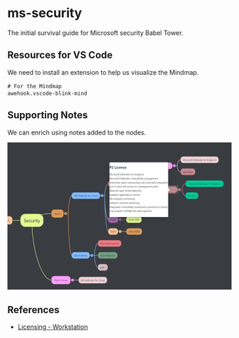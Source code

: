 # ms-security
 The initial survival guide for Microsoft security Babel Tower.

## Resources for VS Code
We need to install an extension to help us visualize the Mindmap.

```extension-id-vs-code
# For the Mindmap
awehook.vscode-blink-mind
```

## Supporting Notes
We can enrich using notes added to the nodes.

![Adding notes to the nodes](/media/support_notes.png)

## References

* [Licensing - Workstation](https://m365maps.com/)